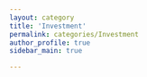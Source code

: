 ```yaml
---
layout: category
title: 'Investment'
permalink: categories/Investment
author_profile: true
sidebar_main: true

---
```


